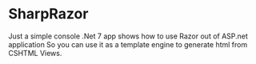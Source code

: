 # SharpRazor
Just a simple console .Net 7 app shows how to use Razor out of ASP.net application
So you can use it as a template engine to generate html from CSHTML Views.
